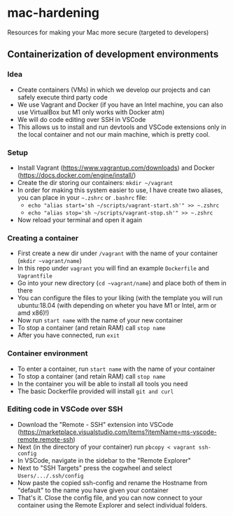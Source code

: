 # mac-hardening
Resources for making your Mac more secure (targeted to developers)

## Containerization of development environments
### Idea
- Create containers (VMs) in which we develop our projects and can safely execute third party code
- We use Vagrant and Docker (if you have an Intel machine, you can also use VirtualBox but M1 only works with Docker atm)
- We will do code editing over SSH in VSCode
- This allows us to install and run devtools and VSCode extensions only in the local container and not our main machine, which is pretty cool.

### Setup
- Install Vagrant (https://www.vagrantup.com/downloads) and Docker (https://docs.docker.com/engine/install/)
- Create the dir storing our containers: `mkdir ~/vagrant`
- In order for making this system easier to use, I have create two aliases, you can place in your `~.zshrc` or `.bashrc` file:
  - `echo "alias start='sh ~/scripts/vagrant-start.sh'" >> ~.zshrc`
  - `echo "alias stop='sh ~/scripts/vagrant-stop.sh'" >> ~.zshrc`
- Now reload your terminal and open it again

### Creating a container
- First create a new dir under `/vagrant` with the name of your container (`mkdir ~vagrant/name`)
- In this repo under `vagrant` you will find an example `Dockerfile` and `Vagrantfile`
- Go into your new directory (`cd ~vagrant/name`) and place both of them in there
- You can configure the files to your liking (with the template you will run ubuntu:18.04 (with depending on wheter you have M1 or Intel, arm or amd x86)!)
- Now run `start name` with the name of your new container
- To stop a container (and retain RAM) call `stop name`
- After you have connected, run `exit`

### Container environment
- To enter a container, run `start name` with the name of your container
- To stop a container (and retain RAM) call `stop name`
- In the container you will be able to install all tools you need
- The basic Dockerfile provided will install `git and curl`

### Editing code in VSCode over SSH
- Download the "Remote - SSH" extension into VSCode (https://marketplace.visualstudio.com/items?itemName=ms-vscode-remote.remote-ssh)
- Next (in the directory of your container) run `pbcopy < vagrant ssh-config`
- In VSCode, navigate in the sidebar to the "Remote Explorer"
- Next to "SSH Targets" press the cogwheel and select `Users/.../.ssh/config`
- Now paste the copied ssh-config and rename the Hostname from "default" to the name you have given your container
- That's it. Close the config file, and you can now connect to your container using the Remote Explorer and select individual folders.

